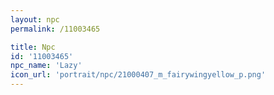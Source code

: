 ```yaml
---
layout: npc
permalink: /11003465

title: Npc
id: '11003465'
npc_name: 'Lazy'
icon_url: 'portrait/npc/21000407_m_fairywingyellow_p.png'
---
```

